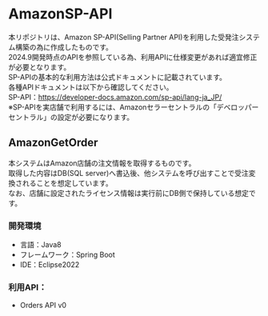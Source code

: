 # AmazonSP-API
本リポジトリは、Amazon SP-API(Selling Partner API)を利用した受発注システム構築の為に作成したものです。  
2024.9開発時点のAPIを参照している為、利用APIに仕様変更があれば適宜修正が必要となります。  
SP-APIの基本的な利用方法は公式ドキュメントに記載されています。  
各種APIドキュメントは以下から確認してください。  
SP-API：https://developer-docs.amazon.com/sp-api/lang-ja_JP/  
※SP-APIを実店舗で利用するには、Amazonセラーセントラルの「デベロッパーセントラル」の設定が必要になります。  

## AmazonGetOrder
本システムはAmazon店舗の注文情報を取得するものです。  
取得した内容はDB(SQL server)へ書込後、他システムを呼び出すことで受注変換されることを想定しています。  
なお、店舗に設定されたライセンス情報は実行前にDB側で保持している想定です。  


### 開発環境
- 言語：Java8
- フレームワーク：Spring Boot
- IDE：Eclipse2022

### 利用API：
- Orders API v0